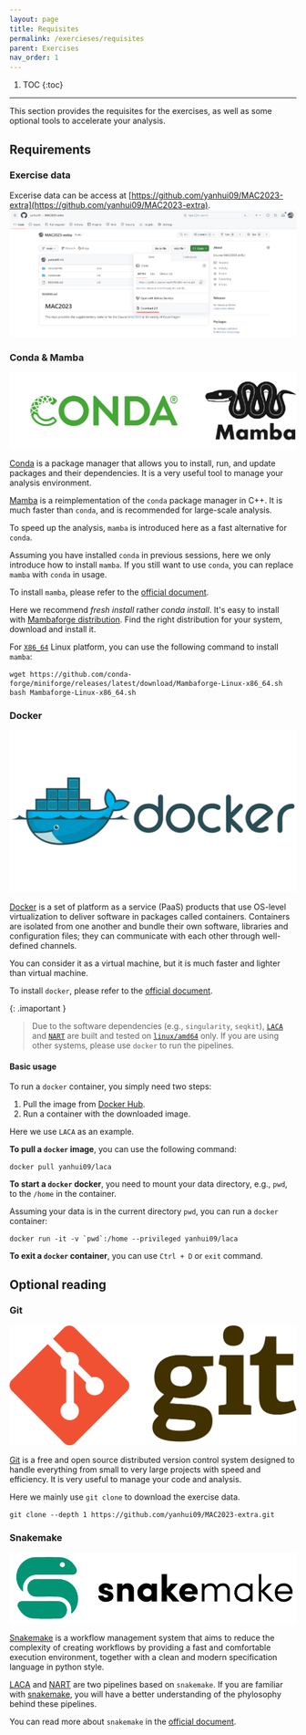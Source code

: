 ```yaml
---
layout: page
title: Requisites
permalink: /exercieses/requisites
parent: Exercises
nav_order: 1
---
```


1. TOC
{:toc}

---

This section provides the requisites for the exercises, as well as some optional tools to accelerate your analysis.

## Requirements

### Exercise data

Excerise data can be access at [https://github.com/yanhui09/MAC2023-extra](https://github.com/yanhui09/MAC2023-extra).
![download](./assets/00_requisites/github_download.jpg)

### Conda & Mamba
![conda_mamba](./assets/00_requisites/conda_mamba.png)

[Conda](https://docs.conda.io/en/latest/) is a package manager that allows you to install, run, and update packages and their dependencies. It is a very useful tool to manage your analysis environment. 

[Mamba](https://github.com/mamba-org/mamba) is a reimplementation of the `conda` package manager in C++. It is much faster than `conda`, and is recommended for large-scale analysis.

To speed up the analysis, `mamba` is introduced here as a fast alternative for `conda`.

Assuming you have installed `conda` in previous sessions, here we only introduce how to install `mamba`.
If you still want to use `conda`, you can replace `mamba` with `conda` in usage.

To install `mamba`, please refer to the [official document](https://mamba.readthedocs.io/en/latest/mamba-installation.html#mamba-install).

Here we recommend *fresh install* rather *conda install*.
It's easy to install with [Mambaforge distribution](https://github.com/conda-forge/miniforge#mambaforge).
Find the right distribution for your system, download and install it.

For [`X86_64`](https://en.wikipedia.org/wiki/X86-64) Linux platform, you can use the following command to install `mamba`:

```
wget https://github.com/conda-forge/miniforge/releases/latest/download/Mambaforge-Linux-x86_64.sh
bash Mambaforge-Linux-x86_64.sh
```

### Docker
![docker](./assets/00_requisites/docker.png)

[Docker](https://www.docker.com/) is a set of platform as a service (PaaS) products that use OS-level virtualization to deliver software in packages called containers. Containers are isolated from one another and bundle their own software, libraries and configuration files; they can communicate with each other through well-defined channels. 

You can consider it as a virtual machine, but it is much faster and lighter than virtual machine.

To install `docker`, please refer to the [official document](https://docs.docker.com/get-docker/).

{: .imaportant }
> Due to the software dependencies (e.g., `singularity`, `seqkit`), [`LACA`](https://github.com/yanhui09/laca) and [`NART`](https://github.com/yanhui09/nart) are built and tested on [`linux/amd64`](https://en.wikipedia.org/wiki/X86-64) only.
> If you are using other systems, please use `docker` to run the pipelines.

#### **Basic usage**

To run a `docker` container, you simply need two steps:

1. Pull the image from [Docker Hub](https://hub.docker.com/).
2. Run a container with the downloaded image.

Here we use `LACA` as an example.

**To pull a `docker` image**, you can use the following command:

```
docker pull yanhui09/laca
```

**To start a `docker` docker**, you need to mount your data directory, e.g., `pwd`, to the  `/home` in the container.

Assuming your data is in the current directory `pwd`, you can run a `docker` container:
```
docker run -it -v `pwd`:/home --privileged yanhui09/laca
```

**To exit a `docker` container**, you can use `Ctrl + D` or `exit` command.

## Optional reading

### Git
![git](./assets/00_requisites/git.png)

[Git](https://git-scm.com/) is a free and open source distributed version control system designed to handle everything from small to very large projects with speed and efficiency. It is very useful to manage your code and analysis.

Here we mainly use `git clone` to download the exercise data.
```
git clone --depth 1 https://github.com/yanhui09/MAC2023-extra.git
```

### Snakemake
![snakemake](./assets/00_requisites/snakemake.png)

[Snakemake](https://snakemake.readthedocs.io/en/stable/) is a workflow management system that aims to reduce the complexity of creating workflows by providing a fast and comfortable execution environment, together with a clean and modern specification language in python style.

[LACA](https://github.com/yanhui09/laca) and [NART](https://github.com/yanhui09/nart) are two pipelines based on `snakemake`. If you are familiar with [snakemake](https://snakemake.readthedocs.io/en/stable/), you will have a better understanding of the phylosophy behind these pipelines.
  
You can read more about `snakemake` in the [official document](https://snakemake.readthedocs.io/en/stable/).